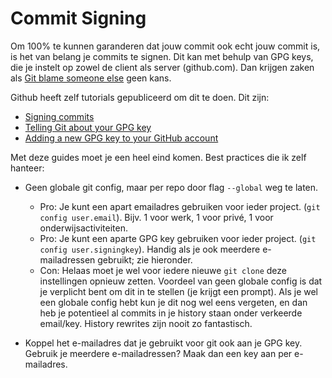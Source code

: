 # Commit Signing

Om 100% te kunnen garanderen dat jouw commit ook echt jouw commit is, is het van belang je commits te signen. Dit kan met behulp van GPG keys, die je instelt op zowel de client als server (github.com). Dan krijgen zaken als [Git blame someone else](https://github.com/jayphelps/git-blame-someone-else) geen kans.

Github heeft zelf tutorials gepubliceerd om dit te doen. Dit zijn:

- [Signing commits](https://docs.github.com/en/authentication/managing-commit-signature-verification/signing-commits)
- [Telling Git about your GPG key](https://docs.github.com/en/authentication/managing-commit-signature-verification/telling-git-about-your-signing-key)
- [Adding a new GPG key to your GitHub account](https://docs.github.com/en/authentication/managing-commit-signature-verification/adding-a-new-gpg-key-to-your-github-account)
  
Met deze guides moet je een heel eind komen. Best practices die ik zelf hanteer:

- Geen globale git config, maar per repo door flag `--global` weg te laten.
  - Pro: Je kunt een apart emailadres gebruiken voor ieder project. (`git config user.email`). Bijv. 1 voor werk, 1 voor privé, 1 voor onderwijsactiviteiten.
  - Pro: Je kunt een aparte GPG key gebruiken voor ieder project. (`git config user.signingkey`). Handig als je ook meerdere e-mailadressen gebruikt; zie hieronder.
  - Con: Helaas moet je wel voor iedere nieuwe `git clone` deze instellingen opnieuw zetten. Voordeel van geen globale config is dat je verplicht bent om dit in te stellen (je krijgt een prompt). Als je wel een globale config hebt kun je dit nog wel eens vergeten, en dan heb je potentieel al commits in je history staan onder verkeerde email/key. History rewrites zijn nooit zo fantastisch.

- Koppel het e-mailadres dat je gebruikt voor git ook aan je GPG key. Gebruik je meerdere e-mailadressen? Maak dan een key aan per e-mailadres.
